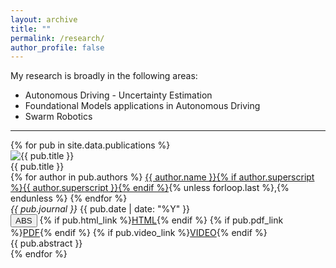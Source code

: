 ```yaml
---
layout: archive
title: ""
permalink: /research/
author_profile: false
---
```


<div class="full-text">
<div class="content">
My research is broadly in the following areas:
<ul>
  <li> Autonomous Driving - Uncertainty Estimation </li>
  <li> Foundational Models applications in Autonomous Driving </li>
  <li> Swarm Robotics </li>
</ul>

</div>

<hr class="strong-divider">

<div class="main-publications-container">
  {% for pub in site.data.publications %}
    <div class="publication-item">
      <img src="{{ pub.image | default: '/path/to/default/image.jpg' }}" alt="{{ pub.title }}" class="main-publication-image">
      <br/>
      <div class="publication-content">
        <div class="publication-title">{{ pub.title }}</div>
        <div class="publication-authors">
          {% for author in pub.authors %}
            <a href="#">{{ author.name }}{% if author.superscript %}{{ author.superscript }}{% endif %}</a>{% unless forloop.last %},{% endunless %}
          {% endfor %}
        </div>
        <div class="publication-info">
          <em>{{ pub.journal }}</em> {{ pub.date | date: "%Y" }}
        </div>
        <div class="publication-links">
          <button class="rbtn" onclick="toggleAbstract('abstract{{ forloop.index }}')"><a class="pub-button">ABS</a></button>
          {% if pub.html_link %}<a href="{{ pub.html_link }}" class="pub-button">HTML</a>{% endif %}
          {% if pub.pdf_link %}<a href="{{ pub.pdf_link }}" class="pub-button">PDF</a>{% endif %}
          {% if pub.video_link %}<a href="{{ pub.video_link }}" class="pub-button">VIDEO</a>{% endif %}
        </div>
        <div id="abstract{{ forloop.index }}" class="abstract">
          {{ pub.abstract }}
        </div>
      </div>
    </div>
  {% endfor %}
</div>

</div>